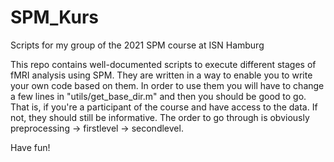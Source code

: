 # SPM_Kurs
Scripts for my group of the 2021 SPM course at ISN Hamburg

This repo contains well-documented scripts to execute different stages of fMRI analysis using SPM. They are written in a way to enable you to write your own code based on them. In order to use them you will have to change a few lines in "utils/get_base_dir.m" and then you should be good to go. That is, if you're a participant of the course and have access to the data. If not, they should still be informative. 
The order to go through is obviously preprocessing -> firstlevel -> secondlevel.

Have fun!

